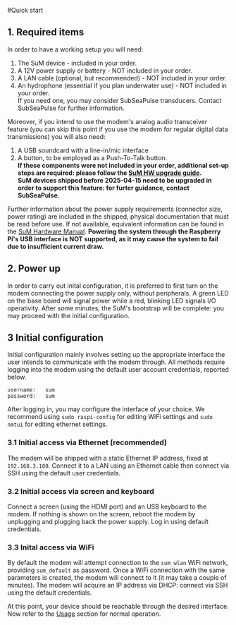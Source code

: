 #Quick start
## 1. Required items
In order to have a working setup you will need:

1. The SuM device - included in your order.
2. A 12V power supply or battery - NOT included in your order.
3. A LAN cable (optional, but recommended) - NOT included in your order.
4. An hydrophone (essential if you plan underwater use) - NOT included in your order.
    <br>If you need one, you may consider SubSeaPulse transducers. Contact SubSeaPulse for further information.
    

Moreover, if you intend to use the modem's analog audio transceiver feature (you can skip this point if you use the modem for regular digital data transmissions) you will also need:

1. A USB soundcard with a line-in/mic interface
2. A button, to be employed as a Push-To-Talk button.
	<br>**If these components were not included in your order, additional set-up steps are required: please follow the [SuM HW upgrade guide](https://github.com/subseapulse/sum-doc/raw/master/sum-analog-upgrade-guide.pdf).**
<br>**SuM devices shipped before 2025-04-15 need to be upgraded in order to support this feature: for furter guidance, contact SubSeaPulse.**

Further information about the power supply requirements (connector size, power rating) are included in the shipped, physical documentation that must be read before use. If not available, equivalent information can be found in the [SuM Hardware Manual](https://github.com/subseapulse/sum-doc/raw/master/SuM_HW_manual.pdf). __Powering the system through the Raspberry Pi's USB interface is NOT supported, as it may cause the system to fail due to insufficient current draw.__

## 2. Power up
In order to carry out inital configuration, it is preferred to first turn on the modem connecting the power supply only, without peripherals. A green LED on the base board will signal power while a red, blinking LED signals I/O operativity.
After some minutes, the SuM's bootstrap will be complete: you may proceed with the initial configuration. 

## 3 Initial configuration
Initial configuration mainly involves setting up the appropriate interface the user intends to communicate with the modem through. All methods require logging into the modem using the default user account credentials, reported below.

	username:	sum
	password:	sum

After logging in, you may configure the interface of your choice. We recommend using `sudo raspi-config` for editing WiFi settings and `sudo nmtui` for editing ethernet settings.
### 3.1 Initial access via Ethernet (recommended)
The modem will be shipped with a static Ethernet IP address, fixed at `192.168.3.100`. Connect it to a LAN using an Ethernet cable then connect via SSH using the default user credentials.
### 3.2 Initial access via screen and keyboard
Connect a screen (using the HDMI port) and an USB keyboard to the modem. If nothing is shown on the screen, reboot the modem by unplugging and plugging back the power supply. Log in using default credentials.
### 3.3 Inital access via WiFi
By default the modem will attempt connection to the `sum_wlan` WiFi network, providing `sum_default` as password. Once a WiFi connection with the same parameters is created, the modem will connect to it (it may take a couple of minutes). The modem will acquire an IP address via DHCP: connect via SSH using the default credentials.

At this point, your device should be reachable through the desired interface.
Now refer to the [Usage](usage.md) section for normal operation.
